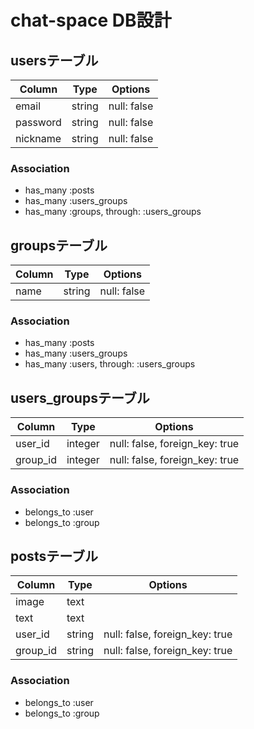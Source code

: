 # chat-space DB設計
## usersテーブル
| Column   | Type   | Options     |
| -------- | ------ | ----------- |
| email    | string | null: false |
| password | string | null: false |
| nickname | string | null: false |
### Association
- has_many :posts
- has_many :users_groups
- has_many :groups, through:  :users_groups

## groupsテーブル
| Column  | Type    | Options                        |
| ------- | ------- | ------------------------------ |
| name    | string  | null: false                    |
### Association
- has_many :posts
- has_many :users_groups
- has_many :users, through:  :users_groups

## users_groupsテーブル
| Column   | Type    | Options                        |
| -------- | ------- | ------------------------------ |
| user_id  | integer | null: false, foreign_key: true |
| group_id | integer | null: false, foreign_key: true |
### Association
- belongs_to :user
- belongs_to :group

## postsテーブル
| Column   | Type   | Options                        |
| -------- | ------ | ------------------------------ |
| image    | text   |                                |
| text     | text   |                                |
| user_id  | string | null: false, foreign_key: true |
| group_id | string | null: false, foreign_key: true |
### Association
- belongs_to :user
- belongs_to :group
